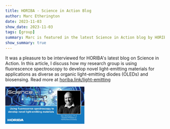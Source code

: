 ```yaml
---
title: HORIBA - Science in Action Blog
author: Marc Etherington
date: 2023-11-03
show_date: 2023-11-03
tags: [group]
summary: Marc is featured in the latest Science in Action blog by HORIBA
show_summary: true
---
```

It was a pleasure to be interviewed for HORIBA's latest blog on Science in Action. In this article, I discuss how my research group is using fluorescence spectroscopy to develop novel light-emitting materials for applications as diverse as organic light-emitting diodes (OLEDs) and biosensing. Read more at <a href="horiba.link/light-emitting">horiba.link/light-emitting</a>

<img src="https://github.com/marc-k-etherington/marc-k-etherington.github.io/blob/main/content/post/images/HORIBA_SIA.jpg?raw=true" width="250" height="auto">
